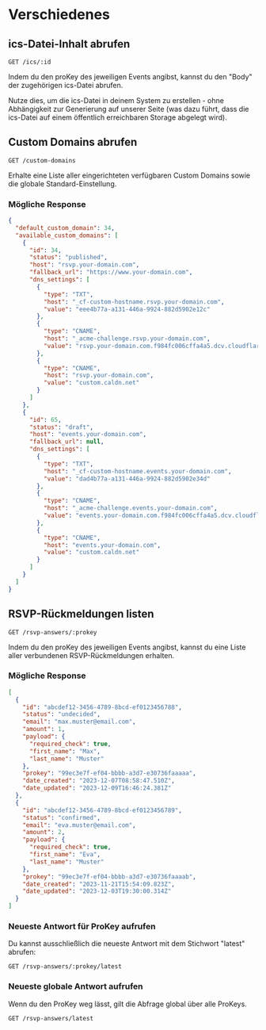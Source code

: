 # Verschiedenes

## ics-Datei-Inhalt abrufen

```
GET /ics/:id
```

Indem du den proKey des jeweiligen Events angibst, kannst du den "Body" der zugehörigen ics-Datei abrufen.

Nutze dies, um die ics-Datei in deinem System zu erstellen - ohne Abhängigkeit zur Generierung auf unserer Seite (was dazu führt, dass die ics-Datei auf einem öffentlich erreichbaren Storage abgelegt wird).

## Custom Domains abrufen

```
GET /custom-domains
```

Erhalte eine Liste aller eingerichteten verfügbaren Custom Domains sowie die globale Standard-Einstellung.

### Mögliche Response

```json
{
  "default_custom_domain": 34,
  "available_custom_domains": [
    {
      "id": 34,
      "status": "published",
      "host": "rsvp.your-domain.com",
      "fallback_url": "https://www.your-domain.com",
      "dns_settings": [
        {
          "type": "TXT",
          "host": "_cf-custom-hostname.rsvp.your-domain.com",
          "value": "eee4b77a-a131-446a-9924-882d5902e12c"
        },
        {
          "type": "CNAME",
          "host": "_acme-challenge.rsvp.your-domain.com",
          "value": "rsvp.your-domain.com.f984fc006cffa4a5.dcv.cloudflare.com"
        },
        {
          "type": "CNAME",
          "host": "rsvp.your-domain.com",
          "value": "custom.caldn.net"
        }
      ]
    },
    {
      "id": 65,
      "status": "draft",
      "host": "events.your-domain.com",
      "fallback_url": null,
      "dns_settings": [
        {
          "type": "TXT",
          "host": "_cf-custom-hostname.events.your-domain.com",
          "value": "dad4b77a-a131-446a-9924-882d5902e34d"
        },
        {
          "type": "CNAME",
          "host": "_acme-challenge.events.your-domain.com",
          "value": "events.your-domain.com.f984fc006cffa4a5.dcv.cloudflare.com"
        },
        {
          "type": "CNAME",
          "host": "events.your-domain.com",
          "value": "custom.caldn.net"
        }
      ]
    }
  ]
}
```

## RSVP-Rückmeldungen listen

```
GET /rsvp-answers/:prokey
```

Indem du den proKey des jeweiligen Events angibst, kannst du eine Liste aller verbundenen RSVP-Rückmeldungen erhalten.

### Mögliche Response

```json
[
  {
    "id": "abcdef12-3456-4789-8bcd-ef0123456788",
    "status": "undecided",
    "email": "max.muster@email.com",
    "amount": 1,
    "payload": {
      "required_check": true,
      "first_name": "Max",
      "last_name": "Muster"
    },
    "prokey": "99ec3e7f-ef04-bbbb-a3d7-e30736faaaaa",
    "date_created": "2023-12-07T08:58:47.510Z",
    "date_updated": "2023-12-09T16:46:24.381Z"
  },
  {
    "id": "abcdef12-3456-4789-8bcd-ef0123456789",
    "status": "confirmed",
    "email": "eva.muster@email.com",
    "amount": 2,
    "payload": {
      "required_check": true,
      "first_name": "Eva",
      "last_name": "Muster"
    },
    "prokey": "99ec3e7f-ef04-bbbb-a3d7-e30736faaaab",
    "date_created": "2023-11-21T15:54:09.823Z",
    "date_updated": "2023-12-03T19:30:00.314Z"
  }
]
```

### Neueste Antwort für ProKey aufrufen

Du kannst ausschließlich die neueste Antwort mit dem Stichwort "latest" abrufen:

```
GET /rsvp-answers/:prokey/latest
```

### Neueste globale Antwort aufrufen

Wenn du den ProKey weg lässt, gilt die Abfrage global über alle ProKeys.

```
GET /rsvp-answers/latest
```


